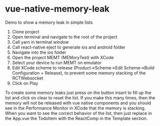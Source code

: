 # vue-native-memory-leak
Demo to show a memory leak in simple lists

1. Clone project
2. Open terminal and navigate to the root of the project
3. Call yarn in terminal window
4. Call react-native eject to generate ios and android folder
5. Navigate into the ios folder
6. Open the project MEMT (MEMoryTest) with XCode
7. Select your device to run MEMT on emulator
8. Edit XCode scheme to release (Product->Scheme->Edit Scheme->Build Configuration = Release), to prevent some memory stacking of the RCTWebsocket
9. Click on Play

To create some memory leaks just press on the button insert to fill up the list and click on clear to reset the list.
If you make this many times, then the memory will not be released with vue native components and you should see in the Performance Monitor in XCode that the memory is stacking.
When you want to see the correct behavior of the list, then just replace in the App.vue the TodoItem with the ReactComp in the Template section.
